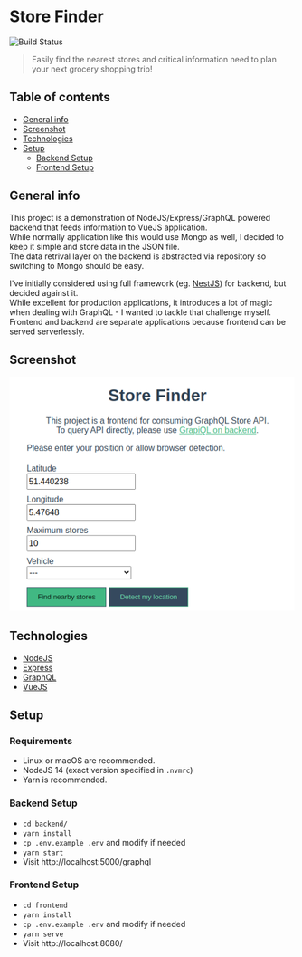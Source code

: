 # Store Finder

![Build Status](https://codebuild.us-east-1.amazonaws.com/badges?uuid=eyJlbmNyeXB0ZWREYXRhIjoia3JSQjh0Y2QweVplL0NXdmtUeWhyMzgwZncxd1dOSWZvYThWTDVrT05rbVFXZzd4VkkzeU8zaXViR1dzOC9kVEdVNENma1gzWk51WklrT280S0NhOUlRPSIsIml2UGFyYW1ldGVyU3BlYyI6IjFqNklvTllIQVducTIySjEiLCJtYXRlcmlhbFNldFNlcmlhbCI6MX0%3D&branch=main)

> Easily find the nearest stores and critical information need to plan your next grocery shopping trip!

## Table of contents

- [General info](#general-info)
- [Screenshot](#screenshot)
- [Technologies](#technologies)
- [Setup](#setup)
  - [Backend Setup](#backend-setup)
  - [Frontend Setup](#frontend-setup)

## General info

This project is a demonstration of NodeJS/Express/GraphQL powered backend that feeds information to VueJS application.  
While normally application like this would use Mongo as well, I decided to keep it simple and store data in the JSON file.  
The data retrival layer on the backend is abstracted via repository so switching to Mongo should be easy.

I've initially considered using full framework (eg. [NestJS](https://nestjs.com/)) for backend, but decided against it.  
While excellent for production applications, it introduces a lot of magic when dealing with GraphQL - I wanted to tackle that challenge myself.  
Frontend and backend are separate applications because frontend can be served serverlessly.

## Screenshot

![Screenshot](./docs/screenshot.png)

## Technologies

- [NodeJS](http://nodejs.org/)
- [Express](https://expressjs.com/)
- [GraphQL](https://www.gatsbyjs.org/)
- [VueJS](https://vuejs.org/)

## Setup

### Requirements

- Linux or macOS are recommended.
- NodeJS 14 (exact version specified in `.nvmrc`)
- Yarn is recommended.

### Backend Setup

- `cd backend/`
- `yarn install`
- `cp .env.example .env` and modify if needed
- `yarn start`
- Visit http://localhost:5000/graphql

### Frontend Setup

- `cd frontend`
- `yarn install`
- `cp .env.example .env` and modify if needed
- `yarn serve`
- Visit http://localhost:8080/
